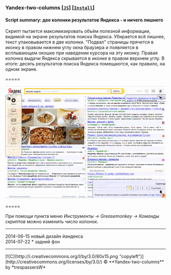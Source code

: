 ### Yandex-two-columns **[[`JS`]](../src/Yandex-two-columns.user.js)**     **[[`Install`]](/../../raw/master/src/Yandex-two-columns.user.js)**

#### **Script summary:** две колонки результатов Яндекса - и ничего лишнего 

Скрипт пытается максимизировать объём полезной информации, 
видимой на экране результатов поиска Яндекса. 
Убирается всё лишнее, текст упаковывается в две колонки. 
"Подвал" страницы прячется в иконку в правом нижнем углу окна браузера 
и появляется в всплывающем окошке при наведении курсора на эту иконку. 
Правая колонка выдачи Яндекса скрывается в иконке в правом верхнем углу. 
В итоге: десять результатов поиска Яндекса помещаются, как правило, на одном экране. 

=====

![screenshot](../res/ya2shot.gif)

=====

При помощи пункта меню *Инструменты → Greasemonkey → Команды скриптов* можно изменить число колонок. <br>

<hr>
2014-06-15 новый дизайн йандекса<br>
2014-07-22 * задний фон

<hr>
[![C](http://i.creativecommons.org/l/by/3.0/80x15.png "copyleft")] (http://creativecommons.org/licenses/by/3.0/) © **Yandex-two-columns** by *trespassersW*
